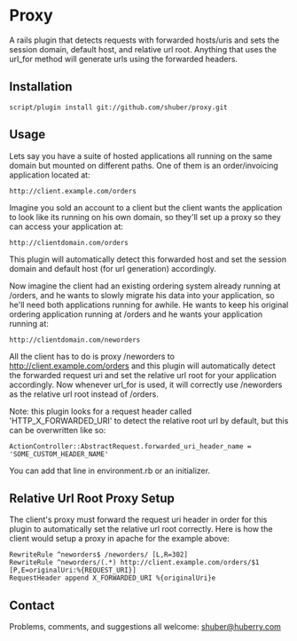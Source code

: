 Proxy
=====

A rails plugin that detects requests with forwarded hosts/uris and sets the session domain, default host, and relative url root. Anything that uses the url_for method will generate urls using the forwarded headers.


Installation
------------

	script/plugin install git://github.com/shuber/proxy.git


Usage
-----

Lets say you have a suite of hosted applications all running on the same domain but mounted on different paths. One of them is an order/invoicing application located at:

	http://client.example.com/orders

Imagine you sold an account to a client but the client wants the application to look like its running on his own domain, so they'll set up a proxy so they can access your application at:

	http://clientdomain.com/orders

This plugin will automatically detect this forwarded host and set the session domain and default host (for url generation) accordingly.

Now imagine the client had an existing ordering system already running at /orders, and he wants to slowly migrate his data into your application, so he'll need both applications running for awhile. He wants to keep his original ordering application running at /orders and he wants your application running at:

	http://clientdomain.com/neworders

All the client has to do is proxy /neworders to http://client.example.com/orders and this plugin will automatically detect the forwarded request uri and set the relative url root for your application accordingly. Now whenever url_for is used, it will correctly use /neworders as the relative url root instead of /orders.

Note: this plugin looks for a request header called 'HTTP\_X\_FORWARDED_URI' to detect the relative root url by default, but this can be overwritten like so:

	ActionController::AbstractRequest.forwarded_uri_header_name = 'SOME_CUSTOM_HEADER_NAME'

You can add that line in environment.rb or an initializer.


Relative Url Root Proxy Setup
-----------------------------

The client's proxy must forward the request uri header in order for this plugin to automatically set the relative url root correctly. Here is how the client would setup a proxy in apache for the example above:

	RewriteRule ^neworders$ /neworders/ [L,R=302]
	RewriteRule ^neworders/(.*) http://client.example.com/orders/$1 [P,E=originalUri:%{REQUEST_URI}]
	RequestHeader append X_FORWARDED_URI %{originalUri}e


Contact
-------

Problems, comments, and suggestions all welcome: [shuber@huberry.com](mailto:shuber@huberry.com)